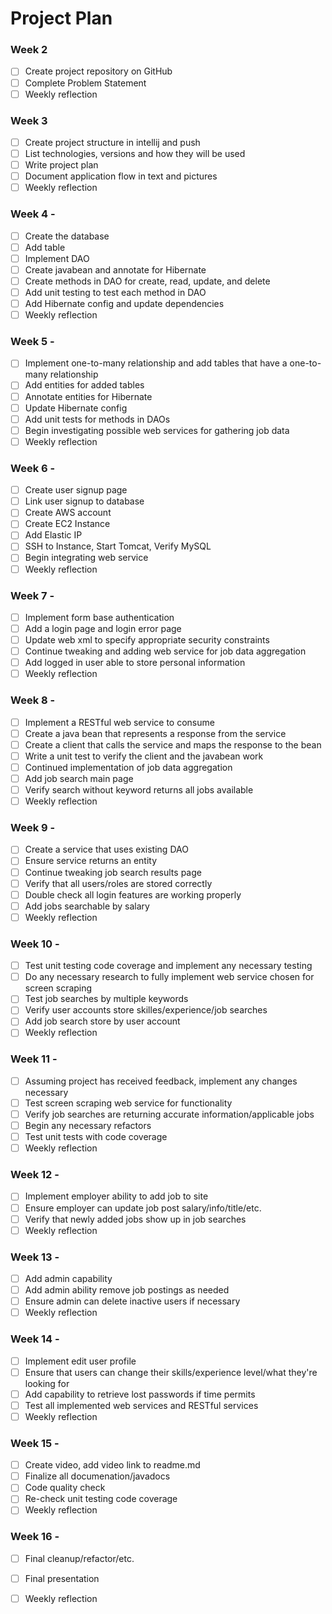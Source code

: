 # Project Plan

### Week 2 
- [ ] Create project repository on GitHub
- [ ] Complete Problem Statement
- [ ] Weekly reflection

### Week 3
- [ ] Create project structure in intellij and push
- [ ] List technologies, versions and how they will be used
- [ ] Write project plan
- [ ] Document application flow in text and pictures
- [ ] Weekly reflection

### Week 4 - 
- [ ] Create the database
- [ ] Add table
- [ ] Implement DAO
- [ ] Create javabean and annotate for Hibernate
- [ ] Create methods in DAO for create, read, update, and delete
- [ ] Add unit testing to test each method in DAO  
- [ ] Add Hibernate config and update dependencies
- [ ] Weekly reflection

### Week 5 -
- [ ] Implement one-to-many relationship and add tables that have a one-to-many relationship
- [ ] Add entities for added tables
- [ ] Annotate entities for Hibernate
- [ ] Update Hibernate config
- [ ] Add unit tests for methods in DAOs
- [ ] Begin investigating possible web services for gathering job data  
- [ ] Weekly reflection

### Week 6 - 
- [ ] Create user signup page
- [ ] Link user signup to database  
- [ ] Create AWS account
- [ ] Create EC2 Instance
- [ ] Add Elastic IP
- [ ] SSH to Instance, Start Tomcat, Verify MySQL
- [ ] Begin integrating web service   
- [ ] Weekly reflection

### Week 7 -
- [ ] Implement form base authentication 
- [ ] Add a login page and login error page
- [ ] Update web xml to specify appropriate security constraints
- [ ] Continue tweaking and adding web service for job data aggregation
- [ ] Add logged in user able to store personal information  
- [ ] Weekly reflection

### Week 8 -
- [ ] Implement a RESTful web service to consume
- [ ] Create a java bean that represents a response from the service
- [ ] Create a client that calls the service and maps the response to the bean
- [ ] Write a unit test to verify the client and the javabean work
- [ ] Continued implementation of job data aggregation
- [ ] Add job search main page
- [ ] Verify search without keyword returns all jobs available  
- [ ] Weekly reflection

### Week 9 -
- [ ] Create a service that uses existing DAO
- [ ] Ensure service returns an entity
- [ ] Continue tweaking job search results page
- [ ] Verify that all users/roles are stored correctly
- [ ] Double check all login features are working properly
- [ ] Add jobs searchable by salary
- [ ] Weekly reflection

### Week 10 - 
- [ ] Test unit testing code coverage and implement any necessary testing
- [ ] Do any necessary research to fully implement web service chosen for screen scraping
- [ ] Test job searches by multiple keywords
- [ ] Verify user accounts store skilles/experience/job searches
- [ ] Add job search store by user account  
- [ ] Weekly reflection

### Week 11 - 
- [ ] Assuming project has received feedback, implement any changes necessary
- [ ] Test screen scraping web service for functionality 
- [ ] Verify job searches are returning accurate information/applicable jobs
- [ ] Begin any necessary refactors 
- [ ] Test unit tests with code coverage
- [ ] Weekly reflection

### Week 12 - 
- [ ] Implement employer ability to add job to site
- [ ] Ensure employer can update job post salary/info/title/etc.
- [ ] Verify that newly added jobs show up in job searches
- [ ] Weekly reflection

### Week 13 - 
- [ ] Add admin capability
- [ ] Add admin ability remove job postings as needed
- [ ] Ensure admin can delete inactive users if necessary
- [ ] Weekly reflection

### Week 14 - 
- [ ] Implement edit user profile
- [ ] Ensure that users can change their skills/experience level/what they're looking for
- [ ] Add capability to retrieve lost passwords if time permits
- [ ] Test all implemented web services and RESTful services
- [ ] Weekly reflection

### Week 15 - 
- [ ] Create video, add video link to readme.md
- [ ] Finalize all documenation/javadocs
- [ ] Code quality check
- [ ] Re-check unit testing code coverage
- [ ] Weekly reflection

### Week 16 -
- [ ] Final cleanup/refactor/etc.
- [ ] Final presentation
- [ ] Weekly reflection

